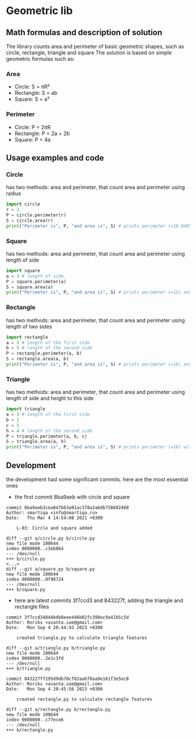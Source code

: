# Geometric lib
## Math formulas and description of solution
The library counts area and perimeter of basic geometric shapes, such as circle, rectangle, triangle and square
The solution is based on simple geometric formulas such as:
### Area
- Circle: S = πR²
- Rectangle: S = ab
- Square: S = a²

### Perimeter
- Circle: P = 2πR
- Rectangle: P = 2a + 2b
- Square: P = 4a

## Usage examples and code

### Circle
has two methods: area and perimeter, that count area and perimeter using radius
```python
import circle
r = 3
P = circle.perimeter(r)
S = circle.area(r)
print("Perimeter is", P, "and area is", S) # prints perimeter (=18.84956) and area (=28.27433) of circle with radius 3
```

### Square
has two methods: area and perimeter, that count area and perimeter using length of side
```python
import square
a = 3 # length of side
P = square.perimeter(a)
S = square.area(a)
print("Perimeter is", P, "and area is", S) # prints perimeter (=12) and area (=9) of square with side 3
```

### Rectangle
has two methods: area and perimeter, that count area and perimeter using length of two sides
```python
import rectangle
a = 3 # length of the first side
b = 5 # length of the second side
P = rectangle.perimeter(a, b)
S = rectangle.area(a, b)
print("Perimeter is", P, "and area is", S) # prints perimeter (=16) and area (=15) of rectangle with sides 3 and 5
```

### Triangle
has two methods: area and perimeter, that count area and perimeter using length of side and height to this side
```python
import triangle
a = 3 # length of the first side
b = 2
c = 5
h = 4 # length of the second side
P = triangle.perimeter(a, b, c)
S = triangle.area(a, h)
print("Perimeter is", P, "and area is", S) # prints perimeter (=10) with sides 3, 2, 5 and area (=6) of triangle with side 3 and height 4
```

## Development
the development had some significant commits. here are the most essential ones

- the first commit 8ba9aeb with circle and square
```
commit 8ba9aeb3cea847b63a91ac378a2a6db758682460
Author: smartiqa <info@smartiqa.ru>
Date:   Thu Mar 4 14:54:08 2021 +0300

    L-03: Circle and square added

diff --git a/circle.py b/circle.py
new file mode 100644
index 0000000..c3eb864
--- /dev/null
+++ b/circle.py
<...>
diff --git a/square.py b/square.py
new file mode 100644
index 0000000..0f98724
--- /dev/null
+++ b/square.py
```
- here are latest commits 3f7ccd3 and 843227f, adding the triangle and rectangle files
```
commit 3f7ccd34044bdb8eee446b02fc398ec9a41b5c5d
Author: Roriks <avanta.sae@gmail.com>
Date:   Mon Sep 4 20:44:43 2023 +0300

    created triangle.py to calculate triangle features

diff --git a/triangle.py b/triangle.py
new file mode 100644
index 0000000..2e1c3fd
--- /dev/null
+++ b/triangle.py
```

```
commit 843227ff295d9db78cf82aa678aa9e161f3e5ec8
Author: Roriks <avanta.sae@gmail.com>
Date:   Mon Sep 4 20:45:56 2023 +0300

    created rectangle.py to calculate rectangle features

diff --git a/rectangle.py b/rectangle.py
new file mode 100644
index 0000000..c77ece6
--- /dev/null
+++ b/rectangle.py
```